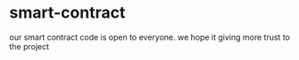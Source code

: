 # smart-contract
our smart contract code is open to everyone. we hope it giving more trust to the project
